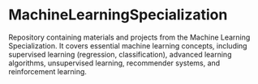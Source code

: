 # MachineLearningSpecialization
Repository containing materials and projects from the Machine Learning Specialization. It covers essential machine learning concepts, including supervised learning (regression, classification), advanced learning algorithms, unsupervised learning, recommender systems, and reinforcement learning.
